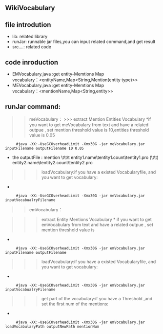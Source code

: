 ## WikiVocabulary

## file introdution
* lib: related library
* runJar: runnable jar files,you can input related command,and get result
* src....: related code 
## code inroduction
* EMVocabulary.java :get entity-Memtions Map  
         vocabulary：\<entityName,Map\<String,Mention(entity type)>>
* MEVocabulary.java :get entity-Memtions Map  
         vocabulary：\<mentionName,Map\<String,entity>>

## runJar command:

 >>meVocabulary：
    >>> extract  Mention  Entities Vocabulary
      *if you want to get meVocabulary from text and have a related outpue  , set mention threshold value is 10,entities  threshold value is 0.05
      
         #java -XX:-UseGCOverheadLimit -Xmx30G -jar meVocabulary.jar inputFilename outputFilename 10 0.05
   * the outputFile : mention    \\t\\t\\t  entity1.name\\tentity1.count\\tentity1.pro  (\\t\\t)    entity2.name\\tentity2.count\\tentity2.pro

   >>> loadVocabulary:if you have a existed Vocabularyfile, and you want to get vocabulary:
 * 
 
         #java -XX:-UseGCOverheadLimit -Xmx30G -jar meVocabulary.jar inputVocabualryFilename 

>> emVocabulary：

   >>> extract Entity Mentions Vocabulary
     * if you want to get emVocabulary from text and have a related outpue  , set mention threshold value is 
 * 
 
         #java -XX:-UseGCOverheadLimit -Xmx30G -jar emVocabulary.jar inputFilename outputFilename 

  >>> loadVocabulary:if you have a existed Vocabularyfile, and you want to get vocabulary:
 * 
 
         #java -XX:-UseGCOverheadLimit -Xmx30G -jar emVocabulary.jar inputVocabualryFilename 

  >>> get part of the vocabulary:if you have a Threshold ,and set the first num of the mentions:
 * 
 
         #java -XX:-UseGCOverheadLimit -Xmx30G -jar emVocabulary.jar loadVocabularyPath outputNewPath mentionNum 


